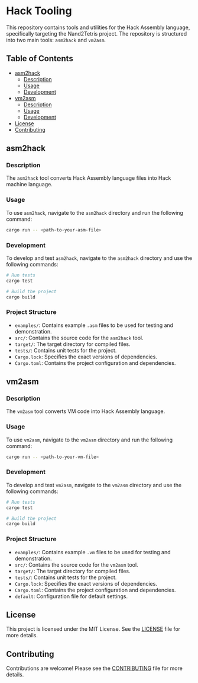 # Hack Tooling

This repository contains tools and utilities for the Hack Assembly language, specifically targeting the Nand2Tetris project. The repository is structured into two main tools: `asm2hack` and `vm2asm`.

## Table of Contents

- [asm2hack](#asm2hack)
  - [Description](#description)
  - [Usage](#usage)
  - [Development](#development)
- [vm2asm](#vm2asm)
  - [Description](#description)
  - [Usage](#usage)
  - [Development](#development)
- [License](#license)
- [Contributing](#contributing)

## asm2hack

### Description

The `asm2hack` tool converts Hack Assembly language files into Hack machine language.

### Usage

To use `asm2hack`, navigate to the `asm2hack` directory and run the following command:

```sh
cargo run -- <path-to-your-asm-file>
```

### Development

To develop and test `asm2hack`, navigate to the `asm2hack` directory and use the following commands:

```sh
# Run tests
cargo test

# Build the project
cargo build
```

### Project Structure

- `examples/`: Contains example `.asm` files to be used for testing and demonstration.
- `src/`: Contains the source code for the `asm2hack` tool.
- `target/`: The target directory for compiled files.
- `tests/`: Contains unit tests for the project.
- `Cargo.lock`: Specifies the exact versions of dependencies.
- `Cargo.toml`: Contains the project configuration and dependencies.

## vm2asm

### Description

The `vm2asm` tool converts VM code into Hack Assembly language.

### Usage

To use `vm2asm`, navigate to the `vm2asm` directory and run the following command:

```sh
cargo run -- <path-to-your-vm-file>
```

### Development

To develop and test `vm2asm`, navigate to the `vm2asm` directory and use the following commands:

```sh
# Run tests
cargo test

# Build the project
cargo build
```

### Project Structure

- `examples/`: Contains example `.vm` files to be used for testing and demonstration.
- `src/`: Contains the source code for the `vm2asm` tool.
- `target/`: The target directory for compiled files.
- `tests/`: Contains unit tests for the project.
- `Cargo.lock`: Specifies the exact versions of dependencies.
- `Cargo.toml`: Contains the project configuration and dependencies.
- `default`: Configuration file for default settings.

## License

This project is licensed under the MIT License. See the [LICENSE](LICENSE) file for more details.

## Contributing

Contributions are welcome! Please see the [CONTRIBUTING](CONTRIBUTING.md) file for more details.
